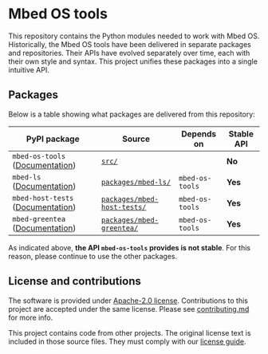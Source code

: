 # Mbed OS tools

This repository contains the Python modules needed to work with Mbed OS.
Historically, the Mbed OS tools have been delivered in separate packages and
repositories. Their APIs have evolved separately over time, each with their own
style and syntax. This project unifies these packages into a single intuitive
API.

## Packages

Below is a table showing what packages are delivered from this repository:

| PyPI package | Source | Depends on | Stable API |
| ------- | ------ | ---------- | ---------- |
| `mbed-os-tools` ([Documentation](docs)) | [`src/`](src) | | **No** |
| `mbed-ls` ([Documentation](packages/mbed-ls/README.md)) | [`packages/mbed-ls/`](packages/mbed-ls) | `mbed-os-tools` | **Yes** |
| `mbed-host-tests` ([Documentation](packages/mbed-host-tests/README.md)) | [`packages/mbed-host-tests/`](packages/mbed-host-tests/) | `mbed-os-tools` | **Yes** |
| `mbed-greentea` ([Documentation](packages/mbed-greentea/README.md)) | [`packages/mbed-greentea/`](packages/mbed-greentea/) | `mbed-os-tools` | **Yes** |

As indicated above, **the API `mbed-os-tools` provides is not stable**. For
this reason, please continue to use the other packages.

## License and contributions

The software is provided under [Apache-2.0 license](LICENSE). Contributions to
this project are accepted under the same license. Please see
[contributing.md](CONTRIBUTING.md) for more info.

This project contains code from other projects. The original license text is
included in those source files. They must comply with our [license
guide](https://os.mbed.com/docs/latest/reference/license.html).
